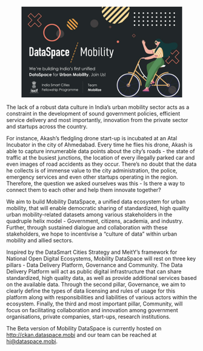 
<figure class="img-full-width">

![alt text](blogs/posts/mobility-dataspace/dataspace.jpg "Logo Title Text 1")

</figure>

The lack of a robust data culture in India’s urban mobility sector acts as a constraint in the development of sound government policies, efficient service delivery and most importantly, innovation from the private sector and startups across the country.

For instance, Akash’s fledgling drone start-up is incubated at an Atal Incubator in the city of Ahmedabad. Every time he flies his drone, Akash is able to capture innumerable data points about the city’s roads - the state of traffic at the busiest junctions, the location of every illegally parked car and even images of road accidents as they occur. There’s no doubt that the data he collects is of immense value to the city administration, the police, emergency services and even other startups operating in the region. Therefore, the question we asked ourselves was this - Is there a way to connect them to each other and help them innovate together?

We aim to build Mobility DataSpace, a unified data ecosystem for urban mobility, that will enable democratic sharing of standardized, high quality urban mobility-related datasets among various stakeholders in the quadruple helix model - Government, citizens, academia, and industry. Further, through sustained dialogue and collaboration with these stakeholders, we hope to incentivise a “culture of data” within urban mobility and allied sectors. 

Inspired by the DataSmart Cities Strategy and MeitY’s framework for National Open Digital Ecosystems, Mobility DataSpace will rest on three key pillars - Data Delivery Platform, Governance and Community. The Data Delivery Platform will act as public digital infrastructure that can share standardized, high quality data, as well as provide additional services based on the available data. Through the second pillar, Governance, we aim to clearly define the types of data licensing and rules of usage for this platform along with responsibilities and liabilities of various actors within the ecosystem. Finally, the third and most important pillar, Community, will focus on facilitating collaboration and innovation among government organisations, private companies, start-ups, research institutions. 

The Beta version of Mobility DataSpace is currently hosted on http://ckan.dataspace.mobi and our team can be reached at hi@dataspace.mobi. 

